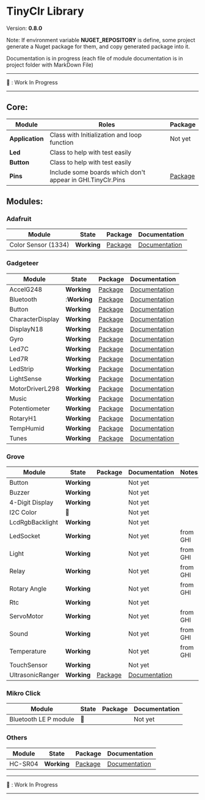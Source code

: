 # TinyClr Library
Version: __0.8.0__

Note: If environment variable __NUGET_REPOSITORY__ is define, some project generate a Nuget package for them, and copy generated package into it.

Documentation is in progress (each file of module documentation is in project folder with MarkDown File)

***
:construction: : Work In Progress
***

## Core:
Module              | Roles       | Package                                                                                            
------------------- | ----------- | -------------------------------------------------------------------------------------------------- 
 __Application__ | Class with Initialization and loop function | Not yet
__Led__ | Class to help with test easily |
__Button__ | Class to help with test easily |
__Pins__ | Include some boards which don't appear in GHI.TinyClr.Pins | [Package](https://www.bauland.fr/Nuget/Download?Path=Bauland.Pins.0.8.0.nupkg)

## Modules:

### Adafruit

Module              | State       | Package                                                                                            | Documentation
------------------- | ----------- | -------------------------------------------------------------------------------------------------- | ----------------------------------------------------------------------------------------------------------------------
Color Sensor (1334) | __Working__ | [Package](https://www.bauland.fr/Nuget/Download?Path=Bauland.Adafruit.ColorSensor1334.0.8.0.nupkg) | [Documentation](https://github.com/bauland/TinyClrLib/blob/master/Modules/Adafruit/ColorSensor1334/ColorSensor1334.md) 

### Gadgeteer

Module           | State       | Package                                                                                              | Documentation
---------------- | ----------- | ---------------------------------------------------------------------------------------------------- | -------------
AccelG248        | __Working__ | [Package](https://www.bauland.fr/Nuget/Download?Path=Bauland.Gadgeteer.AccelG248.0.8.0.nupkg)        | [Documentation](https://github.com/bauland/TinyClrLib/blob/master/Modules/Gadgeteer/AccelG248/AccelG248.md)
Bluetooth		 |:__Working__ | [Package](https://www.bauland.fr/Nuget/Download?Path=Bauland.Gadgeteer.Bluetooth.0.8.0.nupkg)        | [Documentation](https://github.com/bauland/TinyClrLib/blob/master/Modules/Gadgeteer/Bluetooth/Bluetooth.md)
Button           | __Working__ | [Package](https://www.bauland.fr/Nuget/Download?Path=Bauland.Gadgeteer.Button.0.8.0.nupkg)           | [Documentation](https://github.com/bauland/TinyClrLib/blob/master/Modules/Gadgeteer/Button/Button.md)
CharacterDisplay | __Working__ | [Package](https://www.bauland.fr/Nuget/Download?Path=Bauland.Gadgeteer.CharacterDisplay.0.8.0.nupkg) | [Documentation](https://github.com/bauland/TinyClrLib/blob/master/Modules/Gadgeteer/CharacterDisplay/CharacterDisplay.md)
DisplayN18       | __Working__ | [Package](https://www.bauland.fr/Nuget/Download?Path=Bauland.Gadgeteer.DisplayN18.0.8.0.nupkg)       | [Documentation](https://github.com/bauland/TinyClrLib/blob/master/Modules/Gadgeteer/DisplayN18/DisplayN18.md)
Gyro             | __Working__ | [Package](https://www.bauland.fr/Nuget/Download?Path=Bauland.Gadgeteer.Gyro.0.8.0.nupkg)             | [Documentation](https://github.com/bauland/TinyClrLib/blob/master/Modules/Gadgeteer/Gyro/Gyro.md)
Led7C            | __Working__ | [Package](https://www.bauland.fr/Nuget/Download?Path=Bauland.Gadgeteer.Led7C.0.8.0.nupkg)            | [Documentation](https://github.com/bauland/TinyClrLib/blob/master/Modules/Gadgeteer/Led7C/Led7C.md)
Led7R            | __Working__ | [Package](https://www.bauland.fr/Nuget/Download?Path=Bauland.Gadgeteer.Led7R.0.8.0.nupkg)            | [Documentation](https://github.com/bauland/TinyClrLib/blob/master/Modules/Gadgeteer/Led7R/Led7R.md)
LedStrip         | __Working__ | [Package](https://www.bauland.fr/Nuget/Download?Path=Bauland.Gadgeteer.LedStrip.0.8.0.nupkg)         | [Documentation](https://github.com/bauland/TinyClrLib/blob/master/Modules/Gadgeteer/LedStrip/LedStrip.md)
LightSense       | __Working__ | [Package](https://www.bauland.fr/Nuget/Download?Path=Bauland.Gadgeteer.LightSense.0.8.0.nupkg)       | [Documentation](https://github.com/bauland/TinyClrLib/blob/master/Modules/Gadgeteer/LightSense/LightSense.md)
MotorDriverL298  | __Working__ | [Package](https://www.bauland.fr/Nuget/Download?Path=Bauland.Gadgeteer.MotorDriverL298.0.8.0.nupkg)  | [Documentation](https://github.com/bauland/TinyClrLib/blob/master/Modules/Gadgeteer/MotorDriverL298/MotorDriverL298.md)
Music            | __Working__ | [Package](https://www.bauland.fr/Nuget/Download?Path=Bauland.Gadgeteer.Music.0.8.0.nupkg)            | [Documentation](https://github.com/bauland/TinyClrLib/blob/master/Modules/Gadgeteer/Music/Music.md)
Potentiometer    | __Working__ | [Package](https://www.bauland.fr/Nuget/Download?Path=Bauland.Gadgeteer.Potentiometer.0.8.0.nupkg)    | [Documentation](https://github.com/bauland/TinyClrLib/blob/master/Modules/Gadgeteer/Potentiometer/Potentiometer.md)
RotaryH1         | __Working__ | [Package](https://www.bauland.fr/Nuget/Download?Path=Bauland.Gadgeteer.RotaryH1.0.8.0.nupkg)         | [Documentation](https://github.com/bauland/TinyClrLib/blob/master/Modules/Gadgeteer/RotaryH1/RotaryH1.md)
TempHumid        | __Working__ | [Package](https://www.bauland.fr/Nuget/Download?Path=Bauland.Gadgeteer.TempHumid.0.8.0.nupkg)        | [Documentation](https://github.com/bauland/TinyClrLib/blob/master/Modules/Gadgeteer/TempHumid/TempHumid.md)
Tunes            | __Working__ | [Package](https://www.bauland.fr/Nuget/Download?Path=Bauland.Gadgeteer.Tunes.0.8.0.nupkg)            | [Documentation](https://github.com/bauland/TinyClrLib/blob/master/Modules/Gadgeteer/Tunes/Tunes.md)

### Grove

Module          | State          | Package                                                                                          | Documentation                                                                                                         | Notes
--------------- | -------------- | ------------------------------------------------------------------------------------------------ | --------------------------------------------------------------------------------------------------------------------- | -----
Button          | __Working__    |                                                                                                  | Not yet                                                                                                               |
Buzzer          | __Working__    |                                                                                                  | Not yet                                                                                                               |
4-Digit Display | __Working__    |                                                                                                  | Not yet                                                                                                               |
I2C Color       | :construction: |                                                                                                  | Not yet                                                                                                               |
LcdRgbBacklight | __Working__    |                                                                                                  | Not yet                                                                                                               |
LedSocket       | __Working__    |                                                                                                  | Not yet                                                                                                               | from GHI
Light           | __Working__    |                                                                                                  | Not yet                                                                                                               | from GHI
Relay           | __Working__    |                                                                                                  | Not yet                                                                                                               | from GHI
Rotary Angle    | __Working__    |                                                                                                  | Not yet                                                                                                               | from GHI
Rtc             | __Working__    |                                                                                                  | Not yet                                                                                                               |
ServoMotor      | __Working__    |                                                                                                  | Not yet                                                                                                               | from GHI
Sound           | __Working__    |                                                                                                  | Not yet                                                                                                               | from GHI
Temperature     | __Working__    |                                                                                                  | Not yet                                                                                                               | from GHI
TouchSensor     | __Working__    |                                                                                                  | Not yet                                                                                                               |
UltrasonicRanger| __Working__    | [Package](https://www.bauland.fr/Nuget/Download?Path=Bauland.Grove.UltrasonicRanger.0.8.0.nupkg) | [Documentation](https://github.com/bauland/TinyClrLib/blob/master/Modules/Grove/UltrasonicRanger/UltrasonicRanger.md) |

### Mikro Click

Module                | State          | Package     | Documentation
--------------------- | -------------- | ----------- | -------------
Bluetooth LE P module | :construction: |             | Not yet

### Others

Module  | State       | Package                                                                                | Documentation
------- | ----------- | -------------------------------------------------------------------------------------- | -------------
HC-SR04 | __Working__ | [Package](https://www.bauland.fr/Nuget/Download?Path=Bauland.Other.HCSR04.0.8.0.nupkg) | [Documentation](https://github.com/bauland/TinyClrLib/blob/master/Modules/Others/HCSR04/HC-SR04.md)

***
:construction: : Work In Progress
***